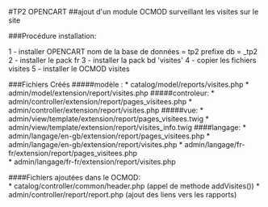 #TP2 OPENCART
##ajout d'un module OCMOD surveillant les visites sur le site



###Procédure installation:

1 - installer OPENCART
    nom de la base de données = tp2 
    prefixe db = _tp2
2 - installer le pack fr
3 - installer la pack bd 'visites'
4 - copier les fichiers visites
5 - installer le OCMOD visites



###Fichiers Créés
    #####modèle : 
        * catalog/model/reports/visites.php
        * admin/model/extension/report/visites.php
    #####controleur:
        * admin/controller/extension/report/pages_visitees.php
        * admin/controller/extension/report/visites.php
    #####vue:
        * admin/view/template/extension/report/pages_visitees.twig
        * admin/view/template/extension/report/visites_info.twig
    ####langage:
        * admin/langage/en-gb/extension/report/pages_visitees.php
        * admin/langage/en-gb/extension/report/visites.php
        * admin/langage/fr-fr/extension/report/pages_visitees.php   
        * admin/langage/fr-fr/extension/report/visites.php   


####Fichiers ajoutées dans le OCMOD:    
    * catalog/controller/common/header.php  (appel de methode addVisites())
    * admin/controller/report/report.php  (ajout des liens vers les rapports)
